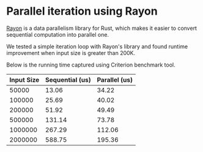 # Parallel iteration using Rayon

[Rayon](https://github.com/rayon-rs/rayon) is a data parallelism library for Rust, which makes it easier to convert sequential computation into parallel one.

We tested a simple iteration loop with Rayon's library and found runtime improvement when input size is greater than 200K.

Below is the running time captured using Criterion benchmark tool.

| Input Size  | Sequential (us) | Parallel (us) |
| ----------- | --------------- | ------------- |
|   50000     |    13.06        |     34.22     |
|  100000     |    25.69        |     40.02     |
|  200000     |    51.92        |     49.49     |
|  500000     |   131.14        |     73.78     |
| 1000000     |   267.29        |    112.06     |
| 2000000     |   588.75        |    195.36     |
